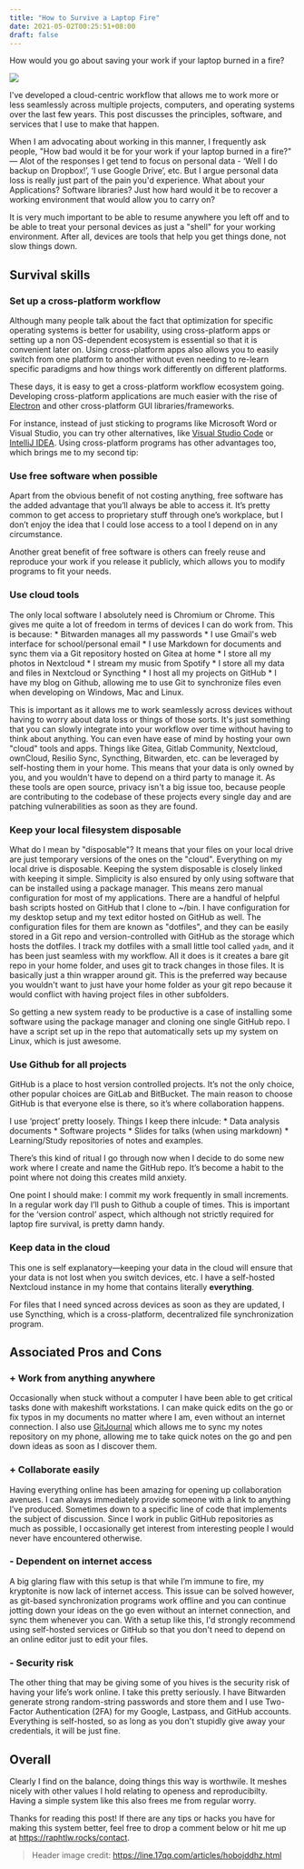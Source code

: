 ```yaml
---
title: "How to Survive a Laptop Fire"
date: 2021-05-02T00:25:51+08:00
draft: false
---
```


How would you go about saving your work if your laptop burned in a fire?

![](/images/fire-burning-laptop-flame.jpg)

I've developed a cloud-centric workflow that allows me to work more or less seamlessly across multiple projects, computers, and operating systems over the last few years. This post discusses the principles, software, and services that I use to make that happen.

When I am advocating about working in this manner, I frequently ask people, "How bad would it be for your work if your laptop burned in a fire?" &mdash; Alot of the responses I get tend to focus on personal data - ‘Well I do backup on Dropbox!’, ‘I use Google Drive’, etc. But I argue personal data loss is really just part of the pain you'd experience. What about your Applications? Software libraries? Just how hard would it be to recover a working environment that would allow you to carry on?

It is very much important to be able to resume anywhere you left off and to be able to treat your personal devices as just a "shell" for your working environment. After all, devices are tools that help you get things done, not slow things down.

## Survival skills

### Set up a cross-platform workflow

Although many people talk about the fact that optimization for specific operating systems is better for usability, using cross-platform apps or setting up a non OS-dependent ecosystem is essential so that it is convenient later on. Using cross-platform apps also allows you to easily switch from one platform to another without even needing to re-learn specific paradigms and how things work differently on different platforms.

These days, it is easy to get a cross-platform workflow ecosystem going. Developing cross-platform applications are much easier with the rise of [Electron](https://www.electronjs.org/) and other cross-platform GUI libraries/frameworks.

For instance, instead of just sticking to programs like Microsoft Word or Visual Studio, you can try other alternatives, like [Visual Studio Code](https://code.visualstudio.com) or [IntelliJ IDEA](https://www.jetbrains.com/idea/). Using cross-platform programs has other advantages too, which brings me to my second tip:

### Use free software when possible

Apart from the obvious benefit of not costing anything, free software has the added advantage that you’ll always be able to access it. It’s pretty common to get access to proprietary stuff through one’s workplace, but I don’t enjoy the idea that I could lose access to a tool I depend on in any circumstance.

Another great benefit of free software is others can freely reuse and reproduce your work if you release it publicly, which allows you to modify programs to fit your needs.

### Use cloud tools

The only local software I absolutely need is Chromium or Chrome. This gives me quite a lot of freedom in terms of devices I can do work from. This is because: * Bitwarden manages all my passwords * I use Gmail's web interface for school/personal email * I use Markdown for documents and sync them via a Git repository hosted on Gitea at home * I store all my photos in Nextcloud * I stream my music from Spotify * I store all my data and files in Nextcloud or Syncthing * I host all my projects on GitHub * I have my blog on Github, allowing me to use Git to synchronize files even when developing on Windows, Mac and Linux.

This is important as it allows me to work seamlessly across devices without having to worry about data loss or things of those sorts. It's just something that you can slowly integrate into your workflow over time without having to think about anything. You can even have ease of mind by hosting your own "cloud" tools and apps. Things like Gitea, Gitlab Community, Nextcloud, ownCloud, Resilio Sync, Syncthing, Bitwarden, etc. can be leveraged by self-hosting them in your home. This means that your data is only owned by you, and you wouldn't have to depend on a third party to manage it. As these tools are open source, privacy isn't a big issue too, because people are contributing to the codebase of these projects every single day and are patching vulnerabilities as soon as they are found.

### Keep your local filesystem disposable

What do I mean by "disposable"? It means that your files on your local drive are just temporary versions of the ones on the "cloud". Everything on my local drive is disposable. Keeping the system disposable is closely linked with keeping it simple. Simplicity is also ensured by only using software that can be installed using a package manager. This means zero manual configuration for most of my applications. There are a handful of helpful bash scripts hosted on GitHub that I clone to ~/bin. I have configuration for my desktop setup and my text editor hosted on GitHub as well. The configuration files for them are known as "dotfiles", and they can be easily stored in a Git repo and version-controlled with GitHub as the storage which hosts the dotfiles. I track my dotfiles with a small little tool called `yadm`, and it has been just seamless with my workflow. All it does is it creates a bare git repo in your home folder, and uses git to track changes in those files. It is basically just a thin wrapper around git. This is the preferred way because you wouldn't want to just have your home folder as your git repo because it would conflict with having project files in other subfolders.

So getting a new system ready to be productive is a case of installing some software using the package manager and cloning one single GitHub repo. I have a script set up in the repo that automatically sets up my system on Linux, which is just awesome.

### Use Github for all projects

GitHub is a place to host version controlled projects. It’s not the only choice, other popular choices are GitLab and BitBucket. The main reason to choose GitHub is that everyone else is there, so it’s where collaboration happens.

I use ‘project’ pretty loosely. Things I keep there inlcude: * Data analysis documents * Software projects * Slides for talks (when using markdown) * Learning/Study repositories of notes and examples.

There’s this kind of ritual I go through now when I decide to do some new work where I create and name the GitHub repo. It’s become a habit to the point where not doing this creates mild anxiety.

One point I should make: I commit my work frequently in small increments. In a regular work day I’ll push to Github a couple of times. This is important for the ‘version control’ aspect, which although not strictly required for laptop fire survival, is pretty damn handy.

### Keep data in the cloud

This one is self explanatory&mdash;keeping your data in the cloud will ensure that your data is not lost when you switch devices, etc. I have a self-hosted Nextcloud instance in my home that contains literally **everything**.

For files that I need synced across devices as soon as they are updated, I use Syncthing, which is a cross-platform, decentralized file synchronization program.

## Associated Pros and Cons

### + Work from anything anywhere

Occasionally when stuck without a computer I have been able to get critical tasks done with makeshift workstations. I can make quick edits on the go or fix typos in my documents no matter where I am, even without an internet connection. I also use [GitJournal](https://gitjournal.io/) which allows me to sync my notes repository on my phone, allowing me to take quick notes on the go and pen down ideas as soon as I discover them.

### + Collaborate easily

Having everything online has been amazing for opening up collaboration avenues. I can always immediately provide someone with a link to anything I’ve produced. Sometimes down to a specific line of code that implements the subject of discussion. Since I work in public GitHub repositories as much as possible, I occasionally get interest from interesting people I would never have encountered otherwise.

### - Dependent on internet access

A big glaring flaw with this setup is that while I’m immune to fire, my kryptonite is now lack of internet access. This issue can be solved however, as git-based synchronization programs work offline and you can continue jotting down your ideas on the go even without an internet connection, and sync them whenever you can. With a setup like this, I'd strongly recommend using self-hosted services or GitHub so that you don't need to depend on an online editor just to edit your files.

### - Security risk

The other thing that may be giving some of you hives is the security risk of having your life’s work online. I take this pretty seriously. I have Bitwarden generate strong random-string passwords and store them and I use Two-Factor Authentication (2FA) for my Google, Lastpass, and GitHub accounts. Everything is self-hosted, so as long as you don't stupidly give away your credentials, it will be just fine.

## Overall

Clearly I find on the balance, doing things this way is worthwile. It meshes nicely with other values I hold relating to openess and reproducibilty. Having a simple system like this also frees me from regular worry.

Thanks for reading this post! If there are any tips or hacks you have for making this system better, feel free to drop a comment below or hit me up at <https://raphtlw.rocks/contact>.

> Header image credit: https://line.17qq.com/articles/hobojddhz.html
